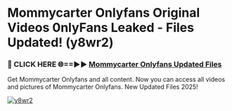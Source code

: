 # Mommycarter Onlyfans Original Videos 0nlyFans Leaked - Files Updated! (y8wr2)

<h3>🔴 CLICK HERE 🌐==►► <a href="https://tinyurl.com/2jnfzry5" rel="nofollow">Mommycarter Onlyfans Updated Files</a></h3>

Get Mommycarter Onlyfans and all content. Now you can access all videos and pictures of Mommycarter Onlyfans. New Updated Files 2025!

[![y8wr2](https://i.imgur.com/GyGTBgg.gif)](https://tinyurl.com/2jnfzry5)
